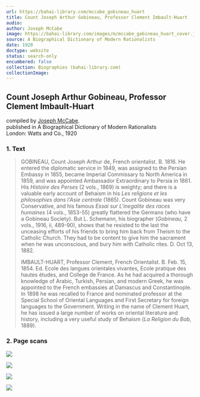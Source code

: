 ```yaml
---
url: https://bahai-library.com/mccabe_gobineau_huart
title: Count Joseph Arthur Gobineau, Professor Clement Imbault-Huart
audio: 
author: Joseph McCabe
image: https://bahai-library.com/images/m/mccabe_gobineau_huart_cover.jpg
source: A Biographical Dictionary of Modern Rationalists
date: 1920
doctype: website
status: search-only
encumbered: false
collection: Biographies (bahai-library.com)
collectionImage: 
---
```



## Count Joseph Arthur Gobineau, Professor Clement Imbault-Huart

compiled by [Joseph McCabe](https://bahai-library.com/author/Joseph%20McCabe).  
published in A Biographical Dictionary of Modern Rationalists  
London: Watts and Co., 1920


### 1\. Text

> GOBINEAU, Count Joseph Arthur de, French orientalist. B. 1816. He entered the diplomatic service in 1849, was assigned to the Persian Embassy in 1855, became Imperial Commissary to North America in 1859, and was appointed Ambassador Extraordinary to Persia in 1861. His _Histoire des Perses_ (2 vols., 1869) is weighty; and there is a valuable early account of Behaism in his _Les religions et les philosophies dans l'Asie centrale_ (1865). Count Gobineau was very Conservative, and his famous _Essai sur L'inegalite des races humaines_ (4 vols., 1853-55) greatly flattered the Germans (who have a Gobineau Society). But L. Schemann, his biographer (_Gobineau,_ 2 vols., 1916, ii, 489-90), shows that he resisted to the last the unceasing efforts of his friends to bring him back from Theism to the Catholic Church. They had to be content to give him the sacrament when he was unconscious, and bury him with Catholic rites. D. Oct 13, 1882.  
>   
> IMBAULT-HUART, Professor Clement, French Orientalist. B. Feb. 15, 1854. Ed. Ecole des langues orientales vivantes, Ecole pratique des hautes études, and College de France. As he had acquired a thorough knowledge of Arabic, Turkish, Persian, and modern Greek, he was appointed to the French embassies at Damascus and Constantinople. In 1898 he was recalled to France and nominated professor at the Special School of Oriental Languages and First Secretary for foreign languages to the Government. Writing in the name of Clement Huart, he has issued a large number of works on oriental literature and history, including a very useful study of Behaism (_La Religion du Bab,_ 1889).

### 2\. Page scans

![](https://bahai-library.com/images/m/mccabe_gobineau_huart_cover.jpg)

![](https://bahai-library.com/images/m/mccabe_gobineau_huart_292.jpg)

![](https://bahai-library.com/images/m/mccabe_gobineau_huart_293.jpg)

![](https://bahai-library.com/images/m/mccabe_gobineau_huart_377.jpg)
